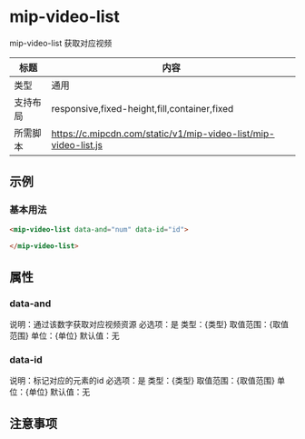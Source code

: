 # mip-video-list

mip-video-list 获取对应视频

标题|内容
----|----
类型|通用
支持布局|responsive,fixed-height,fill,container,fixed
所需脚本|https://c.mipcdn.com/static/v1/mip-video-list/mip-video-list.js

## 示例

### 基本用法
```html
<mip-video-list data-and="num" data-id="id">
    
</mip-video-list>
```

## 属性

### data-and

说明：通过该数字获取对应视频资源
必选项：是
类型：{类型}
取值范围：{取值范围}
单位：{单位}
默认值：无

### data-id

说明：标记对应的元素的id
必选项：是
类型：{类型}
取值范围：{取值范围}
单位：{单位}
默认值：无

## 注意事项


